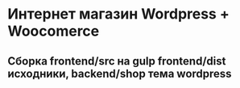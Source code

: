 # Интернет магазин Wordpress + Woocomerce
## Сборка frontend/src на gulp frontend/dist исходники, backend/shop тема wordpress 
